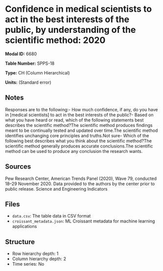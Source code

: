 # Confidence in medical scientists to act in the best interests of the public, by understanding of the scientific method: 2020

**Modal ID:** 6680

**Table Number:** SPPS-18

**Type:** CH (Column Hierarchical)

**Units:** (Standard error)

## Notes

Responses are to the following:- How much confidence, if any, do you have in [medical scientists] to act in the best interests of the public?- Based on what you have heard or read, which of the following statements best describes the scientific method?The scientific method produces findings meant to be continually tested and updated over time.The scientific method identifies unchanging core principles and truths.Not sure- Which of the following best describes what you think about the scientific method?The scientific method generally produces accurate conclusions.The scientific method can be used to produce any conclusion the research wants.

## Sources

Pew Research Center, American Trends Panel (2020), Wave 79, conducted 18–29 November 2020. Data provided to the authors by the center prior to public release. Science and Engineering Indicators

## Files

- `data.csv`: The table data in CSV format
- `croissant_metadata.json`: ML Croissant metadata for machine learning applications

## Structure

- Row hierarchy depth: 1
- Column hierarchy depth: 2
- Time series: No
